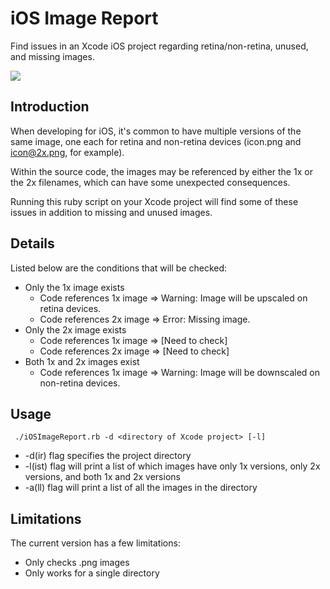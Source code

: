 # iOS Image Report

Find issues in an Xcode iOS project regarding retina/non-retina, unused, and missing images.

<img src="https://raw.github.com/allewun/iOS-Image-Report/master/iOSImageReport.png" />

## Introduction
When developing for iOS, it's common to have multiple versions of the same image, one each for retina and non-retina devices (icon.png and icon@2x.png, for example).

Within the source code, the images may be referenced by either the 1x or the 2x filenames, which can have some unexpected consequences.

Running this ruby script on your Xcode project will find some of these issues in addition to missing and unused images.

## Details
Listed below are the conditions that will be checked:

* Only the 1x image exists
  * Code references 1x image => Warning: Image will be upscaled on retina devices.
  * Code references 2x image => Error: Missing image.
* Only the 2x image exists
  * Code references 1x image => [Need to check]
  * Code references 2x image => [Need to check]
* Both 1x and 2x images exist
  * Code references 1x image => Warning: Image will be downscaled on non-retina devices.

## Usage
     ./iOSImageReport.rb -d <directory of Xcode project> [-l]

* -d(ir) flag specifies the project directory
* -l(ist) flag will print a list of which images have only 1x versions, only 2x versions, and both 1x and 2x versions
* -a(ll) flag will print a list of all the images in the directory

## Limitations
The current version has a few limitations:

* Only checks .png images
* Only works for a single directory